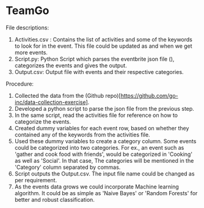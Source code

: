 # TeamGo

File descriptions:
1) Activities.csv : Contains the list of activities and some of the keywords to look for in the event. This file could be updated as and when we get more events.
2) Script.py: Python Script which parses the eventbrite json file (), categorizes the events and gives the output.
3) Output.csv: Output file with events and their respective categories.

Procedure:
1) Collected the data from the (Github repo)[https://github.com/go-inc/data-collection-exercise].
2) Developed a python script to parse the json file from the previous step.
3) In the same script, read the activities file for reference on how to categorize the events.
4) Created dummy variables for each event row, based on whether they contained any of the keywords from the activities file.
5) Used these dummy variables to create a category column. Some events could be categorized into two categories. For ex., an event such as 'gather and cook food with friends', would be categorized in 'Cooking' as well as 'Social'. In that case, The categories will be mentioned in the 'Category' column separated by commas.
6) Script outputs the Output.csv. The input file name could be changed as per requirement. 
7) As the events data grows we could incorporate Machine learning algorithm. It could be as simple as 'Naive Bayes' or 'Random Forests' for better and robust classification. 

